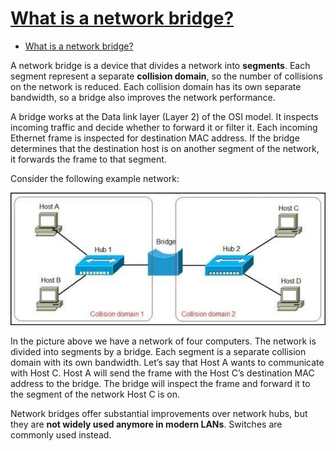 # [What is a network bridge?](https://geek-university.com/ccna/what-is-a-network-bridge/)

- [What is a network bridge?](#what-is-a-network-bridge)

A network bridge is a device that divides a network into **segments**. Each segment represent a separate **collision domain**, so the number of collisions on the network is reduced. Each collision domain has its own separate bandwidth, so a bridge also improves the network performance.

A bridge works at the Data link layer (Layer 2) of the OSI model. It inspects incoming traffic and decide whether to forward it or filter it. Each incoming Ethernet frame is inspected for destination MAC address. If the bridge determines that the destination host is on another segment of the network, it forwards the frame to that segment.

Consider the following example network:

![fig1](./fig/What_is_a_network_bridge/network_bridge_explained.jpg)

In the picture above we have a network of four computers. The network is divided into segments by a bridge. Each segment is a separate collision domain with its own bandwidth. Let’s say that Host A wants to communicate with Host C. Host A will send the frame with the Host C’s destination MAC address to the bridge. The bridge will inspect the frame and forward it to the segment of the network Host C is on.

Network bridges offer substantial improvements over network hubs, but they are **not widely used anymore in modern LANs**. Switches are commonly used instead.
